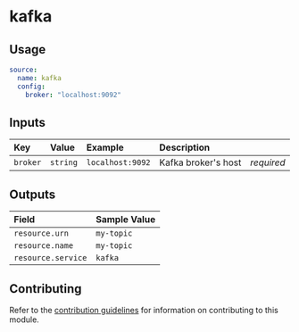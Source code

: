 # kafka

## Usage

```yaml
source:
  name: kafka
  config:
    broker: "localhost:9092"
```

## Inputs

| Key | Value | Example | Description |    |
| :-- | :---- | :------ | :---------- | :- |
| `broker` | `string` | `localhost:9092` | Kafka broker's host | *required* |

## Outputs

| Field | Sample Value |
| :---- | :---- |
| `resource.urn` | `my-topic` |
| `resource.name` | `my-topic` |
| `resource.service` | `kafka` |

## Contributing

Refer to the [contribution guidelines](../../../docs/contribute/guide.md#adding-a-new-extractor) for information on contributing to this module.
